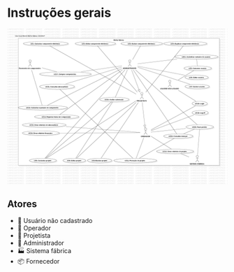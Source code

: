 # Instruções gerais
![Diagrama de casos de uso do _software_ "Minha fábrica"](diagrama-de-casos-de-uso.png)
## Atores
- 👤 Usuário não cadastrado
- 👷 Operador
- 📐 Projetista
- 💼 Administrador
- 🏭 Sistema fábrica
- 📦 Fornecedor
